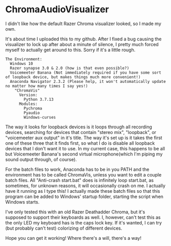 # ChromaAudioVisualizer
I didn't like how the default Razer Chroma visualizer looked, so I made my own.

It's about time I uploaded this to my github. After I fixed a bug causing the visualizer to lock up after about a minute of silence, I pretty much forced myself to actually get around to this. Sorry if it's a little rough.

```
The Environment:
  Windows 10
  Razer synapse 3.0 & 2.0 (how is that even possible?)
  Voicemeeter Banana (Not immediately required if you have some sort of loopback device, but makes things much more convenient!)
  Anaconda Navigator 2.3.2 (Please help, it won't automatically update no matter how many times I say yes!)
    "ChromaVis"
      Version:
        Python 3.7.13
      Modules:
        Pychroma
        Pyaudio
        Windows-curses
```   
The way it looks for loopback devices is it loops through all recording devices, searching for devices that contain "stereo mix", "loopback", or "voicemeeter aux output" in it's title. The way it's set up is it takes the first one of these three that it finds first, so what I do is disable all loopback devices that I don't want it to use. In my current case, this happens to be all but Voicemeeter Banana's second virtual microphone(which I'm piping my sound output through, of course).

For the batch files to work, Anaconda has to be in you PATH and the environment has to be called ChromaVis, unless you want to edit a couple batch files. All "Anti-crash start.bat" does is infinitely loop start.bat, as sometimes, for unknown reasons, it will occasionally crash on me. I actually have it running as I type this! I actually made these batch files so that this program can be added to Windows' startup folder, starting the script when Windows starts.

I've only tested this with an old Razer Deathadder Chroma, but it's supposed to support their keyboards as well. I, however, can't test this as the only LED my keyboard has is the caps lock key. If it's wanted, I can try (but probably can't test) colorizing of different devices.

Hope you can get it working! Where there's a will, there's a way!
